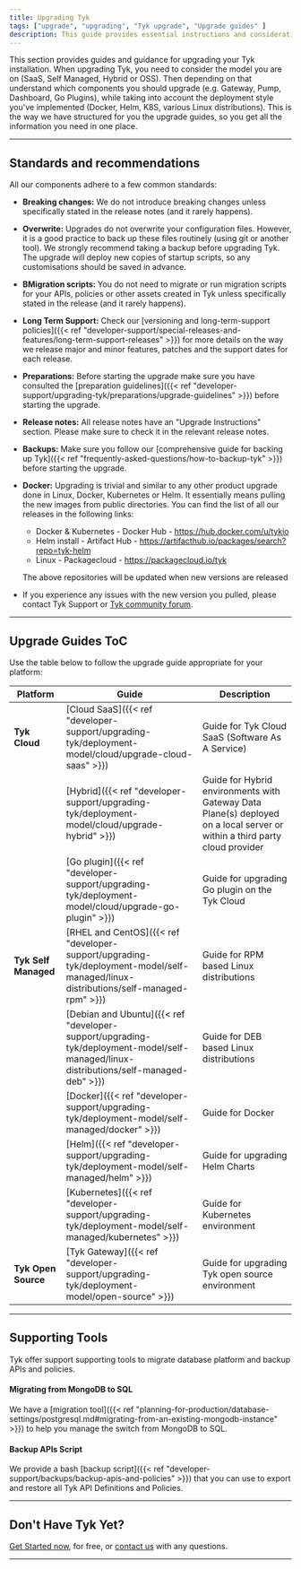 ```yaml
---
title: Upgrading Tyk
tags: ["upgrade", "upgrading", "Tyk upgrade", "Upgrade guides" ]
description: This guide provides essential instructions and considerations for upgrading Tyk and its components across all product models and installation types offered.
---
```


This section provides guides and guidance for upgrading your Tyk installation.
When upgrading Tyk, you need to consider the model you are on (SaaS, Self Managed, Hybrid or OSS). Then depending on
that understand which components you should upgrade (e.g. Gateway, Pump, Dashboard, Go Plugins), while taking into
account the deployment style you've implemented (Docker, Helm, K8S, various Linux distributions).
This is the way we have structured for you the upgrade guides, so you get all the information you need in one place.

---

## Standards and recommendations
All our components adhere to a few common standards:

- **Breaking changes:** We do not introduce breaking changes unless specifically stated in the release notes (and it rarely happens).
- **Overwrite:** Upgrades do not overwrite your configuration files. However, it is a good practice to back up these files routinely
(using git or another tool). We strongly recommend taking a backup before upgrading Tyk. The upgrade will deploy new
copies of startup scripts, so any customisations should be saved in advance.
- **BMigration scripts:** You do not need to migrate or run migration scripts for your APIs, policies or other assets created in Tyk unless
specifically stated in the release (and it rarely happens).
- **Long Term Support:** Check our [versioning and long-term-support policies]({{< ref "developer-support/special-releases-and-features/long-term-support-releases" >}})
for more details on the way we release major and minor features, patches and the support dates for each release.
- **Preparations:** Before starting the upgrade make sure you have consulted the [preparation guidelines]({{< ref "developer-support/upgrading-tyk/preparations/upgrade-guidelines" >}})
before starting the upgrade.
- **Release notes:** All release notes have an "Upgrade Instructions" section. Please make sure to check it in the
relevant release notes.
- **Backups:** Make sure you follow our [comprehensive guide for backing up Tyk]({{< ref "frequently-asked-questions/how-to-backup-tyk" >}})
before starting the upgrade.
- **Docker:** Upgrading is trivial and similar to any other product upgrade done in Linux, Docker, Kubernetes or Helm.
It essentially means pulling the new images from public directories. You can find the list of all our releases in the
following links:

    - Docker & Kubernetes - Docker Hub - https://hub.docker.com/u/tykio
    - Helm install - Artifact Hub - https://artifacthub.io/packages/search?repo=tyk-helm
    - Linux - Packagecloud - https://packagecloud.io/tyk

   The above repositories will be updated when new versions are released
- If you experience any issues with the new version you pulled, please contact Tyk Support or [Tyk community forum](https://community.tyk.io/).

---

## Upgrade Guides ToC

Use the table below to follow the upgrade guide appropriate for your platform:

| Platform             | Guide            | Description |
|----------------------| ---------------- | ----------- |
| **Tyk Cloud**        | [Cloud SaaS]({{< ref "developer-support/upgrading-tyk/deployment-model/cloud/upgrade-cloud-saas" >}}) | Guide for Tyk Cloud SaaS (Software As A Service) |
|                      | [Hybrid]({{< ref "developer-support/upgrading-tyk/deployment-model/cloud/upgrade-hybrid" >}}) | Guide for Hybrid environments with Gateway Data Plane(s) deployed on a local server or within a third party cloud provider |
|                      | [Go plugin]({{< ref "developer-support/upgrading-tyk/deployment-model/cloud/upgrade-go-plugin" >}}) | Guide for upgrading Go plugin on the Tyk Cloud |
| **Tyk Self Managed** | [RHEL and CentOS]({{< ref "developer-support/upgrading-tyk/deployment-model/self-managed/linux-distributions/self-managed-rpm" >}}) | Guide for RPM based Linux distributions |
|                      | [Debian and Ubuntu]({{< ref "developer-support/upgrading-tyk/deployment-model/self-managed/linux-distributions/self-managed-deb" >}}) | Guide for DEB based Linux distributions |
|                      | [Docker]({{< ref "developer-support/upgrading-tyk/deployment-model/self-managed/docker" >}}) | Guide for Docker |
|                      | [Helm]({{< ref "developer-support/upgrading-tyk/deployment-model/self-managed/helm" >}}) | Guide for upgrading Helm Charts |
|                      | [Kubernetes]({{< ref "developer-support/upgrading-tyk/deployment-model/self-managed/kubernetes" >}}) | Guide for Kubernetes environment |
| **Tyk Open Source**  | [Tyk Gateway]({{< ref "developer-support/upgrading-tyk/deployment-model/open-source" >}}) | Guide for upgrading Tyk open source environment |

---

## Supporting Tools

Tyk offer support supporting tools to migrate database platform and backup APIs and policies.

#### Migrating from MongoDB to SQL

We have a [migration tool]({{< ref "planning-for-production/database-settings/postgresql.md#migrating-from-an-existing-mongodb-instance" >}}) to help you manage the switch from MongoDB to SQL.

#### Backup APIs Script

We provide a bash [backup script]({{< ref "developer-support/backups/backup-apis-and-policies" >}}) that you can use to export and restore all Tyk API Definitions and Policies.

---

## Don't Have Tyk Yet?

[Get Started now](https://tyk.io/pricing/compare-api-management-platforms/#get-started), for free, or
[contact us](https://tyk.io/about/contact/) with any questions.

---